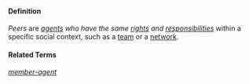 #### Definition

*Peers* are *[agents](https://github.com/gcassel/Modular-Organization-Terminology/blob/master/terms/agent.md) who have the same [rights](https://github.com/gcassel/Modular-Organization-Terminology/blob/master/terms/right.md) and [responsibilities](https://github.com/gcassel/Modular-Organization-Terminology/blob/master/terms/responsibility.md)* within a specific social context, such as a [team](https://github.com/gcassel/Modular-Organizing-Terminology/blob/JOBranch/terms/team.md) or a [network](https://github.com/gcassel/Modular-Organizing-Terminology/blob/JOBranch/terms/network.md).

#### Related Terms

*[member-agent](https://github.com/gcassel/Modular-Organization-Terminology/blob/master/compound-terms/member-agent.md)*
